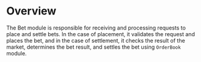 # **Overview**

The Bet module is responsible for receiving and processing requests to place and settle bets. In the case of placement, it validates the request and places the bet, and in the case of settlement, it checks the result of the market, determines the bet result, and settles the bet using `OrderBook` module.

